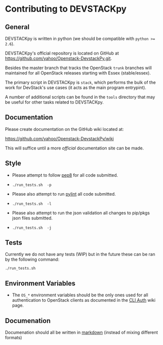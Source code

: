 # Contributing to DEVSTACKpy

## General

DEVSTACKpy is written in python (we should be compatible with ``python >= 2.6``).

DEVSTACKpy's official repository is located on GitHub at
https://github.com/yahoo/Openstack-DevstackPy.git. 

Besides the master branch that tracks the OpenStack ``trunk`` branches will maintained for all
OpenStack releases starting with Essex (stable/essex).

The primary script in DEVSTACKpy is ``stack``, which performs the bulk of the
work for DevStack's use cases (it acts as the main program entrypint).  

A number of additional scripts can be found in the ``tools`` directory that may
be useful for other tasks related to DEVSTACKpy.

## Documentation

Please create documentation on the GitHub wiki located at:

https://github.com/yahoo/Openstack-DevstackPy/wiki

This will suffice until a more *official* documentation site can be made.

## Style

* Please attempt to follow [pep8] for all code submitted.
 * ``./run_tests.sh  -p``

* Please also attempt to run [pylint] all code submitted.
 * ``./run_tests.sh  -l``

* Please also attempt to run the json validation all changes to pip/pkgs json files submitted.
 * ``./run_tests.sh  -j``

## Tests

Currently we do not have any tests (WIP) but in the future these can be ran by the following command:

    ./run_tests.sh 
    
## Environment Variables

* The ``OS_*`` environment variables should be the only ones used for all
  authentication to OpenStack clients as documented in the [CLI Auth] wiki page.
  
## Documenation

Documenation should all be written in [markdown] (instead of mixing different formats)

[CLI Auth]: http://wiki.openstack.org/CLIAuth
[pep8]: http://www.python.org/dev/peps/pep-0008/
[pylint]: http://pypi.python.org/pypi/pylint
[markdown]: http://daringfireball.net/projects/markdown/
